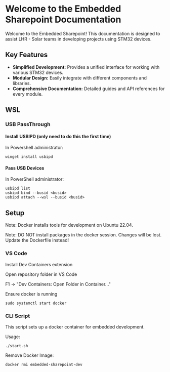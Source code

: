 # Welcome to the Embedded Sharepoint Documentation

Welcome to the Embedded Sharepoint! This documentation is designed to assist LHR - Solar teams in developing projects using STM32 devices.

## Key Features

- **Simplified Development:** Provides a unified interface for working with various STM32 devices.
- **Modular Design:** Easily integrate with different components and libraries.
- **Comprehensive Documentation:** Detailed guides and API references for every module.

<!-- ## Quick Links -->

<!-- TODO: Add confluence or add documentation -->
<!-- - [Getting Started](getting-started.md) - Learn how to set up and begin using the library.
- [API Reference](api-reference.md) - Explore detailed documentation of all available functions and modules.
- [Examples & Tutorials](examples.md) - Follow step-by-step guides to implement common use cases.
- [FAQ](faq.md) - Find answers to frequently asked questions. -->

## WSL

### USB PassThrough

#### Install USBIPD (only need to do this the first time)

In Powershell administrator:
    
    winget install usbipd

#### Pass USB Devices

In PowerShell administrator: 

    usbipd list
    usbipd bind --busid <busid>
    usbipd attach --wsl --busid <busid>

## Setup

Note: Docker installs tools for development on Ubuntu 22.04.

Note: DO NOT install packages in the docker session. Changes will be lost. Update the Dockerfile instead!

### VS Code

Install Dev Containers extension

Open repository folder in VS Code

F1 → "Dev Containers: Open Folder in Container..."

Ensure docker is running
    
    sudo systemctl start docker

### CLI Script

This script sets up a docker container for embedded development.

Usage:

    ./start.sh

Remove Docker Image:

    docker rmi embedded-sharepoint-dev
